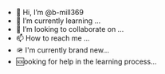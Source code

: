 - 👋 Hi, I’m @b-mill369
- 🌱 I’m currently learning ...
- 💞️ I’m looking to collaborate on ...
- 📫 How to reach me ...
- 🪖 I'm currently brand new...
- 🆘ooking for help in the learning process...
<!---
b-mill369/b-mill369 is a ✨ special ✨ repository because its `README.md` (this file) appears on your GitHub profile.
You can click the Preview link to take a look at your changes.
--->

